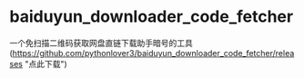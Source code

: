 # baiduyun_downloader_code_fetcher
一个免扫描二维码获取网盘直链下载助手暗号的工具
(https://github.com/pythonlover3/baiduyun_downloader_code_fetcher/releases "点此下载")
